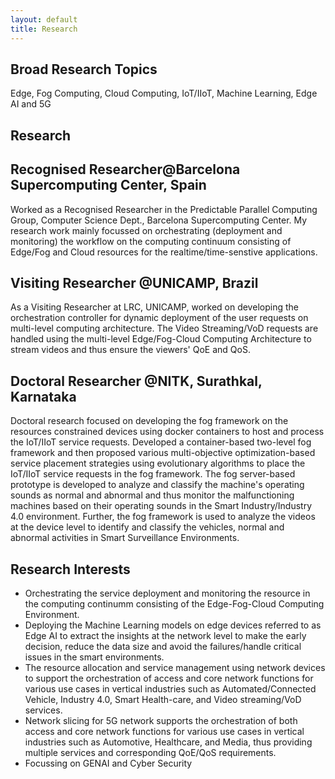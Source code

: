 ```yaml
---
layout: default
title: Research
---
```

## Broad Research Topics

Edge, Fog Computing, Cloud Computing, IoT/IIoT, Machine Learning, Edge AI and 5G

## Research
## Recognised Researcher@Barcelona Supercomputing Center, Spain

Worked as a Recognised Researcher in the Predictable Parallel Computing Group, Computer Science Dept., Barcelona Supercomputing Center. My research work mainly focussed on orchestrating (deployment and monitoring) the workflow on the computing continuum consisting of Edge/Fog and Cloud resources for the realtime/time-senstive applications. 

## Visiting Researcher @UNICAMP, Brazil
As a Visiting Researcher at LRC, UNICAMP, worked on developing the orchestration controller for dynamic deployment of the user requests on multi-level computing architecture. The Video Streaming/VoD requests are handled using the multi-level Edge/Fog-Cloud Computing Architecture to stream videos and thus ensure the viewers' QoE and QoS. 

## Doctoral Researcher @NITK, Surathkal, Karnataka
Doctoral research focused on developing the fog framework on the resources constrained devices using docker containers to host and process the IoT/IIoT service requests. Developed a container-based two-level fog framework and then proposed various multi-objective optimization-based service placement strategies using evolutionary algorithms to place the IoT/IIoT service requests in the fog framework. The fog server-based prototype is developed to analyze and classify the machine's operating sounds as normal and abnormal and thus monitor the malfunctioning machines based on their operating sounds in the Smart Industry/Industry 4.0 environment. Further, the fog framework is used to analyze the videos at the device level to identify and classify the vehicles, normal and abnormal activities in Smart Surveillance Environments. 

## Research Interests
- Orchestrating the service deployment and monitoring the resource in the computing continumm consisting of the Edge-Fog-Cloud Computing Environment. 
- Deploying the Machine Learning models on edge devices referred to as Edge AI to extract the insights at the network level to make the early decision, reduce the data size and avoid the failures/handle critical issues in the smart environments. 
- The resource allocation and service management using network devices to support the orchestration of access and core network functions for various use cases in vertical industries such as Automated/Connected Vehicle, Industry 4.0, Smart Health-care, and Video streaming/VoD services. 
- Network slicing for 5G network supports the orchestration of both access and core network functions for various use cases in vertical industries such as Automotive, Healthcare, and Media, thus providing multiple services and corresponding QoE/QoS requirements. 
- Focussing on GENAI and Cyber Security 

